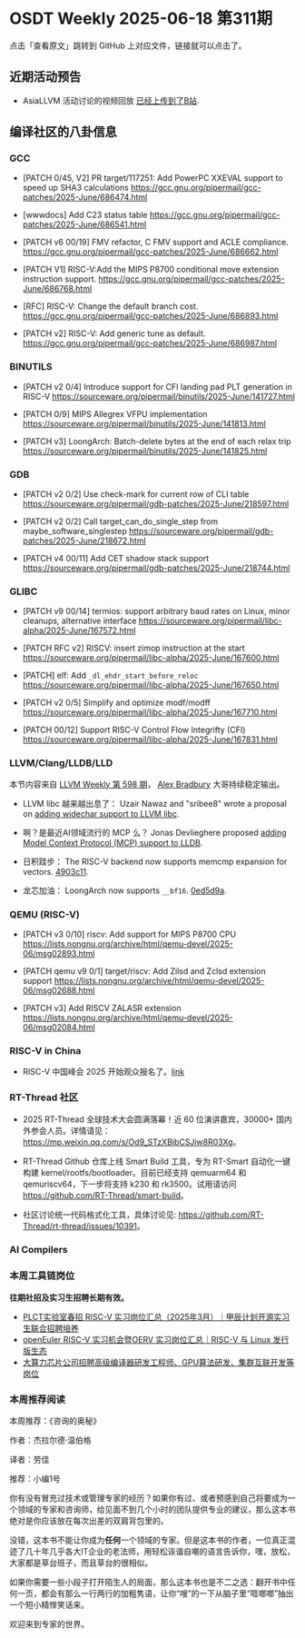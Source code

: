 # OSDT Weekly 2025-06-18 第311期

点击「查看原文」跳转到 GitHub 上对应文件，链接就可以点击了。

## 近期活动预告

- AsiaLLVM 活动讨论的视频回放 [已经上传到了B站](https://www.bilibili.com/video/BV1FpMtzDEeB/).

## 编译社区的八卦信息

### GCC

- [PATCH 0/45, V2] PR target/117251: Add PowerPC XXEVAL support to speed up SHA3 calculations
  https://gcc.gnu.org/pipermail/gcc-patches/2025-June/686474.html

- [wwwdocs] Add C23 status table
  https://gcc.gnu.org/pipermail/gcc-patches/2025-June/686541.html

- [PATCH v6 00/19] FMV refactor, C FMV support and ACLE compliance.
  https://gcc.gnu.org/pipermail/gcc-patches/2025-June/686662.html

- [PATCH V1] RISC-V:Add the MIPS P8700 conditional move extension instruction support.
  https://gcc.gnu.org/pipermail/gcc-patches/2025-June/686768.html

- [RFC] RISC-V: Change the default branch cost.
  https://gcc.gnu.org/pipermail/gcc-patches/2025-June/686893.html

- [PATCH v2] RISC-V: Add generic tune as default.
  https://gcc.gnu.org/pipermail/gcc-patches/2025-June/686987.html

### BINUTILS

- [PATCH v2 0/4] Introduce support for CFI landing pad PLT generation in RISC-V
  https://sourceware.org/pipermail/binutils/2025-June/141727.html

- [PATCH 0/9] MIPS Allegrex VFPU implementation
  https://sourceware.org/pipermail/binutils/2025-June/141813.html

- [PATCH v3] LoongArch: Batch-delete bytes at the end of each relax trip
  https://sourceware.org/pipermail/binutils/2025-June/141825.html

### GDB

- [PATCH v2 0/2] Use check-mark for current row of CLI table
  https://sourceware.org/pipermail/gdb-patches/2025-June/218597.html

- [PATCH v2 0/2] Call target_can_do_single_step from maybe_software_singlestep
  https://sourceware.org/pipermail/gdb-patches/2025-June/218672.html

- [PATCH v4 00/11] Add CET shadow stack support
  https://sourceware.org/pipermail/gdb-patches/2025-June/218744.html

### GLIBC

- [PATCH v9 00/14] termios: support arbitrary baud rates on Linux, minor cleanups, alternative interface
  https://sourceware.org/pipermail/libc-alpha/2025-June/167572.html

- [PATCH RFC v2] RISCV: insert zimop instruction at the start
  https://sourceware.org/pipermail/libc-alpha/2025-June/167600.html

- [PATCH] elf: Add `_dl_ehdr_start_before_reloc`
  https://sourceware.org/pipermail/libc-alpha/2025-June/167650.html

- [PATCH v2 0/5] Simplify and optimize modf/modff
  https://sourceware.org/pipermail/libc-alpha/2025-June/167710.html

- [PATCH 00/12] Support RISC-V Control Flow Integrifty (CFI)
  https://sourceware.org/pipermail/libc-alpha/2025-June/167831.html

### LLVM/Clang/LLDB/LLD

本节内容来自 [LLVM Weekly 第 598 期](http://llvmweekly.org/issue/598)，
[Alex Bradbury](https://www.linkedin.com/in/alex-bradbury/) 大哥持续稳定输出。

* LLVM libc 越来越出息了： Uzair Nawaz and "sribee8" wrote a proposal on [adding widechar support to LLVM libc](https://discourse.llvm.org/t/rfc-project-widen-your-char-izons-adding-widechar-support-to-llvm-libc/86777).

* 啊？是最近AI领域流行的 MCP 么？ Jonas Devlieghere proposed [adding Model Context Protocol (MCP) support to LLDB](https://discourse.llvm.org/t/rfc-adding-mcp-support-to-lldb/86798).

* 日积跬步： The RISC-V backend now supports memcmp expansion for vectors.
  [4903c11](https://github.com/llvm/llvm-project/commit/4903c11a7e14).

* 龙芯加油： LoongArch now supports `__bf16`.
  [0ed5d9a](https://github.com/llvm/llvm-project/commit/0ed5d9aff6e7).

### QEMU (RISC-V)

- [PATCH v3 0/10] riscv: Add support for MIPS P8700 CPU
  https://lists.nongnu.org/archive/html/qemu-devel/2025-06/msg02893.html

- [PATCH qemu v9 0/1] target/riscv: Add Zilsd and Zclsd extension support
  https://lists.nongnu.org/archive/html/qemu-devel/2025-06/msg02688.html

- [PATCH v3] Add RISCV ZALASR extension
  https://lists.nongnu.org/archive/html/qemu-devel/2025-06/msg02084.html

### RISC-V in China

- RISC-V 中国峰会 2025 开始观众报名了。[link](https://mp.weixin.qq.com/s/fqC7DTJkjZiXxFz0BHLt0A)

### RT-Thread 社区

- 2025 RT-Thread 全球技术大会圆满落幕！近 60 位演讲嘉宾，30000+ 国内外参会人员。详情请见：<https://mp.weixin.qq.com/s/Od9_STzXBjbCSJiw8R03Xg>。

- RT-Thread Github 仓库上线 Smart Build 工具，专为 RT-Smart 自动化一键构建 kernel/rootfs/bootloader。目前已经支持 qemuarm64 和 qemuriscv64，下一步将支持 k230 和 rk3500。试用请访问 <https://github.com/RT-Thread/smart-build>。

- 社区讨论统一代码格式化工具，具体讨论见: <https://github.com/RT-Thread/rt-thread/issues/10391>。

### AI Compilers

### 本周工具链岗位

**往期社招及实习生招聘长期有效。**

- [PLCT实验室春招 RISC-V 实习岗位汇总（2025年3月）｜甲辰计划开源实习生联合招聘培养](https://mp.weixin.qq.com/s/no5v_YeGI3LUE7mYv5wUpQ)
- [openEuler RISC-V 实习机会暨OERV 实习岗位汇总｜RISC-V 与 Linux 发行版生态](https://mp.weixin.qq.com/s/87XEhORtte_iTTZqjinX2g)
- [大算力芯片公司招聘高级编译器研发工程师、GPU算法研发、集群互联开发等岗位](https://mp.weixin.qq.com/s/ONoNJ5jZmL794AdtlHrDuQ)

### 本周推荐阅读

本周推荐：《咨询的奥秘》

作者：杰拉尔德·温伯格

译者：劳佳

推荐：小编1号

你有没有冒充过技术或管理专家的经历？如果你有过、或者预感到自己将要成为一个领域的专家和咨询师，给见面不到几个小时的团队提供专业的建议，那么这本书绝对是你应该放在每次出差的双肩背包里的。

没错，这本书不能让你成为**任何**一个领域的专家。但是这本书的作者，一位真正混迹了几十年几乎各大IT企业的老法师，用轻松诙谐自嘲的语言告诉你，嘿，放松，大家都是草台班子，而且草台的很相似。

如果你需要一些小段子打开陌生人的局面，那么这本书也是不二之选：翻开书中任何一页，都会有那么一行两行的加粗隽语，让你“嗖”的一下从脑子里“哐啷啷”抽出一个短小精悍笑话来。

欢迎来到专家的世界。
